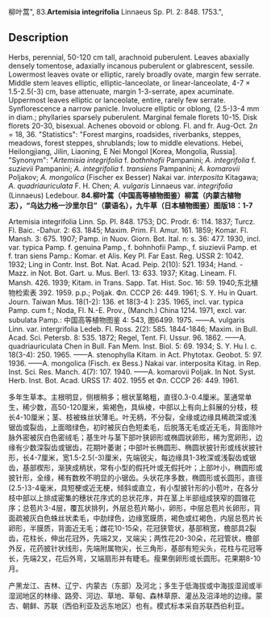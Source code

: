 柳叶蒿",
83.**Artemisia integrifolia** Linnaeus Sp. Pl. 2: 848. 1753.",

## Description
Herbs, perennial, 50-120 cm tall, arachnoid puberulent. Leaves abaxially densely tomentose, adaxially incanous puberulent or glabrescent, sessile. Lowermost leaves ovate or elliptic, rarely broadly ovate, margin few serrate. Middle stem leaves elliptic, elliptic-lanceolate, or linear-lanceolate, 4-7 × 1.5-2.5(-3) cm, base attenuate, margin 1-3-serrate, apex acuminate. Uppermost leaves elliptic or lanceolate, entire, rarely few serrate. Synflorescence a narrow panicle. Involucre elliptic or oblong, (2.5-)3-4 mm in diam.; phyllaries sparsely puberulent. Marginal female florets 10-15. Disk florets 20-30, bisexual. Achenes obovoid or oblong. Fl. and fr. Aug-Oct. 2*n* = 18, 36.
  "Statistics": "Forest margins, roadsides, riverbanks, steppes, meadows, forest steppes, shrublands; low to middle elevations. Hebei, Heilongjiang, Jilin, Liaoning, E Nei Mongol [Korea, Mongolia, Russia].
  "Synonym": "*Artemisia integrifolia* f. *bothnhofii* Pampanini; *A. integrifolia* f. *suzievii* Pampanini; *A. integrifolia* f. *transiens* Pampanini; *A. komarovii* Poljakov; *A. mongolica* (Fischer ex Besser) Nakai var. *interposita* Kitagawa; *A. quadriauriculata* F. H. Chen; *A. vulgaris* Linnaeus var. *integrifolia* (Linnaeus) Ledebour.
**84.柳叶蒿（中国高等植物图鉴）柳蒿（内蒙古植物志），“乌达力格一沙里尔日”（蒙语名），九牛草（日本植物图鉴）图版18：1-7**

Artemisia integrifolia Linn. Sp. Pl. 848. 1753; DC. Prodr. 6: 114. 1837; Turcz. Fl. Baic. -Dahur. 2: 63. 1845; Maxim. Prim. Fl. Amur. 161. 1859; Komar. Fl. Mansh. 3: 675. 1907; Pamp. in Nuov. Giorn. Bot. Ital. n: s. 36: 477. 1930, incl. var. typica Pamp. f. genuina Pamp., f. bohnhofii Pamp., f. siuzievii Pamp. et f. tran siens Pamp.: Komar. et Alis. Key Pl. Far East. Reg. USSR 2: 1042. 1932; Ling in Contr. Inst. Bot. Nat. Acad. Peip. 2(10): 521. 1934; Hand. -Mazz. in Not. Bot. Gart. u. Mus. Berl. 13: 633. 1937; Kitag. Lineam. Fl. Mansh. 426. 1939; Kitam. in Trans. Sapp. Tat. Hist. Soc. 16: 59. 1940;东北植物检索表 392. 1959. p.p.; Poljak. Фл. СССР 26: 449. 1961; S. Y. Hu in Quart. Journ. Taiwan Mus. 18(1-2): 136. et 18(3-4 ): 235. 1965, incl. var. typica Pamp. cum f.; Noda, Fl. N.-E. Prov., (Manch.) China 1214. 1971, excl. var. subulata Pamp.: 中国高等植物图鉴 4: 543, 图6499. 1975. ——A. vulgaris Linn. var. intergrifolia Ledeb. Fl. Ross. 2(2): 585. 1844-1846; Maxim. in Bull. Acad. Sci. Petersb. 8: 535. 1872; Regel, Tent. Fl. Ussur. 96. 1862. ——A. quadriauriculata Chen in Bull. Fan Mem. Inst. Biol. 5: 69. 1934; S. Y. Hu l. c. 18(3-4): 250. 1965. ——A. stenophylla Kitam. in Act. Phytotax. Geobot. 5: 97. 1936. ——A. mongolica (Fisch. ex Bess.) Nakai var. interposita Kitag. in Rep. Inst. Sci. Res. Manch. 4(7): 107. 1940. ——A. komarovii Poljak. In Not. Syst. Herb. Inst. Bot. Acad. URSS 17: 402. 1955 et Фл. СССР 26: 449. 1961.

多年生草本。主根明显，侧根稍多；根状茎略粗，直径0.3-0.4厘米。茎通常单生，稀少数，高50-120厘米，紫褐色，具纵棱，中部以上有向上斜展的分枝，枝长4-10厘米；茎、枝被蛛丝状薄毛。叶无柄，不分裂，全缘或边缘具稀疏深或浅锯齿或裂齿，上面暗绿色，初时被灰白色短柔毛，后脱落无毛或近无毛，背面除叶脉外密被灰白色密绒毛；基生叶与茎下部叶狭卵形或椭圆状卵形，稀为宽卵形，边缘有少数深裂齿或锯齿，花期叶萎谢；中部叶长椭圆形、椭圆状披针形或线状披针形，长4-7厘米，宽1.5-2.5(-3)厘米，先端锐尖，每边缘具1-3枚深或浅裂齿或锯齿，基部楔形，渐狭成柄状，常有小型的假托叶或无假托叶；上部叶小，椭圆形或披针形，全缘，稀有数枚不明显的小锯齿。头状花序多数，椭圆形或长圆形，直径(2.5-)3-4毫米，具短梗或近无梗，倾斜或直立，有小型披针形的小苞叶，在各分枝中部以上排成密集的穗状花序式的总状花序，并在茎上半部组成狭窄的圆锥花序；总苞片3-4层，覆瓦状排列，外层总苞片略小，卵形，中层总苞片长卵形，背面疏被灰白色蛛丝状柔毛，中肋绿色，边缘宽膜质，褐色或红褐色，内层总苞片长卵形，半膜质，背面近无毛；雌花10-15朵，花冠狭管状，基部稍宽，檐部具2裂齿，花柱长，伸出花冠外，先端2叉，叉端尖；两性花20-30朵，花冠管状，檐部外反，花药披针状线形，先端附属物尖，长三角形，基部有短尖头，花柱与花冠等长，先端2叉，花后外弯，又端扇形并有睫毛。瘦果倒卵形或长圆形。花果期8-10月。

产黑龙江、吉林、辽宁、内蒙古（东部）及河北；多生于低海拔或中海拔湿润或半湿润地区的林缘、路旁、河边、草地、草甸、森林草原、灌丛及沼泽地的边缘。蒙古、朝鲜、苏联（西伯利亚及远东地区）也有。模式标本采自苏联西伯利亚。
